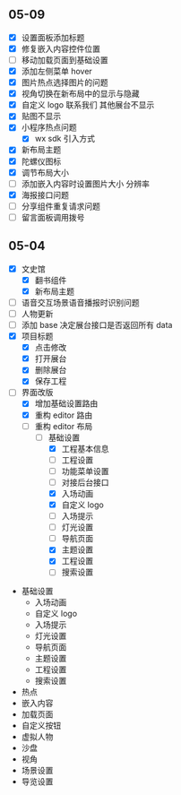 ## 05-09

- [x] 设置面板添加标题
- [x] 修复嵌入内容控件位置
- [ ] 移动加载页面到基础设置
- [x] 添加左侧菜单 hover
- [x] 图片热点选择图片的问题
- [x] 视角切换在新布局中的显示与隐藏
- [x] 自定义 logo 联系我们 其他展台不显示
- [x] 贴图不显示
- [x] 小程序热点问题
	- [x] wx sdk 引入方式
- [x] 新布局主题
- [x] 陀螺仪图标
- [x] 调节布局大小
- [ ] 添加嵌入内容时设置图片大小 分辨率
- [x] 海报接口问题
- [ ] 分享组件重复请求问题
- [ ] 留言面板调用拨号

## 05-04

- [x] 文史馆
	- [x] 翻书组件
	- [x] 新布局主题
- [ ] 语音交互场景语音播报时识别问题
- [ ] 人物更新
- [ ] 添加 base 决定展台接口是否返回所有 data
- [x] 项目标题
	- [x] 点击修改
	- [x] 打开展台
	- [x] 删除展台
	- [x] 保存工程
- [ ] 界面改版
	- [x] 增加基础设置路由
	- [x] 重构 editor 路由
	- [ ] 重构 editor 布局
		- [ ] 基础设置
			- [x] 工程基本信息
			- [ ] 工程设置
			- [ ] 功能菜单设置
			- [ ] 对接后台接口
			- [x] 入场动画
			- [x] 自定义 logo
			- [ ] 入场提示
			- [ ] 灯光设置
			- [ ] 导航页面
			- [x] 主题设置
			- [x] 工程设置
			- [ ] 搜索设置

* 基础设置
	* 入场动画
	* 自定义 logo
	* 入场提示
	* 灯光设置
	* 导航页面
	* 主题设置
	* 工程设置
	* 搜索设置
* 热点
* 嵌入内容
* 加载页面
* 自定义按钮
* 虚拟人物
* 沙盘
* 视角
* 场景设置
* 导览设置